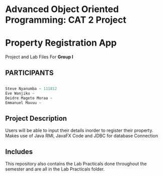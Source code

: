 # Advanced Object Oriented Programming: CAT 2 Project
# Property Registration App

Project and Lab Files For <b>Group I</b>

## PARTICIPANTS

```java

Steve Nyanumba ~ 111812
Eve Wanjiku ~ 
Deidre Mageto Moraa ~ 
Emmanuel Mavuu ~ 


```

## Project Description

Users will be able to input their details inorder to register their property.
Makes use of Java RMI, JavaFX Code and JDBC for database Connection

## Includes
This repository also contains the Lab Practicals done throughout the semester and are all in the Lab Practicals folder.
